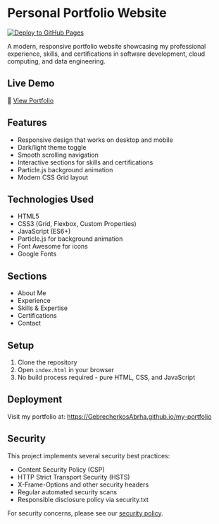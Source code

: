 # Personal Portfolio Website

[![Deploy to GitHub Pages](https://github.com/GebrecherkosAbrha/my-portfolio/actions/workflows/deploy.yml/badge.svg)](https://github.com/GebrecherkosAbrha/my-portfolio/actions/workflows/deploy.yml)

A modern, responsive portfolio website showcasing my professional experience, skills, and certifications in software development, cloud computing, and data engineering.

## Live Demo
🔗 [View Portfolio](https://GebrecherkosAbrha.github.io/my-portfolio)

## Features
- Responsive design that works on desktop and mobile
- Dark/light theme toggle
- Smooth scrolling navigation
- Interactive sections for skills and certifications
- Particle.js background animation
- Modern CSS Grid layout

## Technologies Used
- HTML5
- CSS3 (Grid, Flexbox, Custom Properties)
- JavaScript (ES6+)
- Particle.js for background animation
- Font Awesome for icons
- Google Fonts

## Sections
- About Me
- Experience
- Skills & Expertise
- Certifications
- Contact

## Setup
1. Clone the repository
2. Open `index.html` in your browser
3. No build process required - pure HTML, CSS, and JavaScript

## Deployment
Visit my portfolio at: https://GebrecherkosAbrha.github.io/my-portfolio

## Security
This project implements several security best practices:
- Content Security Policy (CSP)
- HTTP Strict Transport Security (HSTS)
- X-Frame-Options and other security headers
- Regular automated security scans
- Responsible disclosure policy via security.txt

For security concerns, please see our [security policy](https://github.com/GebrecherkosAbrha/my-portfolio/security/policy).
